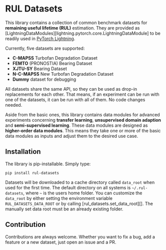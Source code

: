 # RUL Datasets

This library contains a collection of common benchmark datasets for **remaining useful lifetime (RUL)** estimation.
They are provided as [LightningDataModules][lightning.pytorch.core.LightningDataModule] to be readily used in [PyTorch Lightning](https://pytorch-lightning.readthedocs.io/en/latest/).

Currently, five datasets are supported:

* **C-MAPSS** Turbofan Degradation Dataset
* **FEMTO** (PRONOSTIA) Bearing Dataset
* **XJTU-SY** Bearing Dataset
* **N-C-MAPSS** New Turbofan Degradation Dataset
* **Dummy** dataset for debugging

All datasets share the same API, so they can be used as drop-in replacements for each other.
That means, if an experiment can be run with one of the datasets, it can be run with all of them.
No code changes needed.

Aside from the basic ones, this library contains data modules for advanced experiments concerning **transfer learning**, **unsupervised domain adaption** and **semi-supervised learning**.
These data modules are designed as **higher-order data modules**.
This means they take one or more of the basic data modules as inputs and adjust them to the desired use case.

## Installation

The library is pip-installable. Simply type:

```shell
pip install rul-datasets
```

Datasets will be downloaded to a cache directory called `data_root` when used for the first time.
The default directory on all systems is `~/.rul-datasets`, where `~` is the users home folder.
You can customize the `data_root` by either setting the environment variable `RUL_DATASETS_DATA_ROOT` or by calling [rul_datasets.set_data_root][]. The manually set data root must be an already existing folder.

## Contribution

Contributions are always welcome. Whether you want to fix a bug, add a feature or a new dataset, just open an issue and a PR.